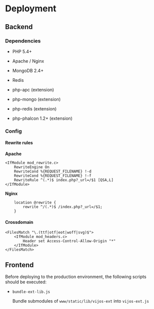 # Deployment

## Backend

### Dependencies

- PHP 5.4+

- Apache / Nginx

- MongoDB 2.4+

- Redis

- php-apc (extension)

- php-mongo (extension)

- php-redis (extension)

- php-phalcon 1.2+ (extension)

### Config

#### Rewrite rules

**Apache**

```
<IfModule mod_rewrite.c>
    RewriteEngine On
    RewriteCond %{REQUEST_FILENAME} !-d
    RewriteCond %{REQUEST_FILENAME} !-f
    RewriteRule ^(.*)$ index.php?_url=/$1 [QSA,L]
</IfModule>
```

**Nginx**

```
    location @rewrite {
        rewrite ^/(.*)$ /index.php?_url=/$1;
    }
```

#### Crossdomain

```
<FilesMatch "\.(ttf|otf|eot|woff|svg)$">
    <IfModule mod_headers.c>
        Header set Access-Control-Allow-Origin "*"
    </IfModule>
</FilesMatch>
```

## Frontend

Before deploying to the production environment, the following scripts should be executed:

- `bundle-ext-lib.js`

  Bundle submodules of `www/static/lib/vijos-ext` into `vijos-ext.js`
